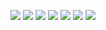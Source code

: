 ![](https://github-readme-stats.vercel.app/api/top-langs?username=Raito5963)
![](http://github-profile-summary-cards.vercel.app/api/cards/profile-details?username=Raito5963&theme=react)
![](http://github-profile-summary-cards.vercel.app/api/cards/repos-per-language?username=Raito5963&theme=react)
![](http://github-profile-summary-cards.vercel.app/api/cards/most-commit-language?username=Raito5963&theme=react)
![](http://github-profile-summary-cards.vercel.app/api/cards/stats?username=Raito5963&theme=react)
![](http://github-profile-summary-cards.vercel.app/api/cards/productive-time?username=Raito5963&theme=react&utcOffset=8)
![](https://skillicons.dev/icons?i=html,css,js,typescript,python,c,cpp,cs)

